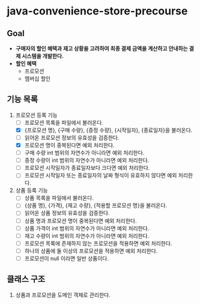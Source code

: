 # java-convenience-store-precourse

## Goal

- **구매자의 할인 혜택과 재고 상황을 고려하여 최종 결제 금액을 계산하고 안내하는 결제 시스템을 개발한다.**
- **할인 혜택**
    - 프로모션
    - 멤버십 할인

## 기능 목록

1. 프로모션 등록 기능
    - [ ] 프로모션 목록을 파일에서 불러온다.
    - [x] {프로모션 명}, {구매 수량}, {증정 수량}, {시작일자}, {종료일자}을 불러온다.
    - [ ] 읽어온 프로모션 정보의 유효성을 검증한다.
    - [x] 프로모션 명이 중복된다면 예외 처리한다.
    - [ ] 구매 수량 int 범위의 자연수가 아니라면 예외 처리한다.
    - [ ] 증정 수량이 int 범위의 자연수가 아니라면 예외 처리한다.
    - [ ] 프로모션 시작일자가 종료일자보다 크다면 예외 처리한다.
    - [ ] 프로모션 시작일자 또는 종료일자의 날짜 형식이 유효하지 않다면 예외 처리한다.
2. 상품 등록 기능
    - [ ] 상품 목록을 파일에서 불러온다.
    - [ ] {상품 명}, {가격}, {재고 수량}, {적용할 프로모션 명}을 불러온다.
    - [ ] 읽어온 상품 정보의 유효성을 검증한다.
    - [ ] 상품 명과 프로모션 명이 중복된다면 예외 처리한다.
    - [ ] 상품 가격이 int 범위의 자연수가 아니라면 예외 처리한다.
    - [ ] 재고 수량이 int 범위의 자연수가 아니라면 예외 처리한다.
    - [ ] 프로모션 목록에 존재하지 않는 프로모션을 적용하면 예외 처리한다.
    - [ ] 하나의 상품에 둘 이상의 프로모션을 적용하면 예외 처리한다.
    - [ ] 프로모션이 null 이라면 일반 상품이다.

## 클래스 구조

1. 상품과 프로모션을 도메인 객체로 관리한다.
